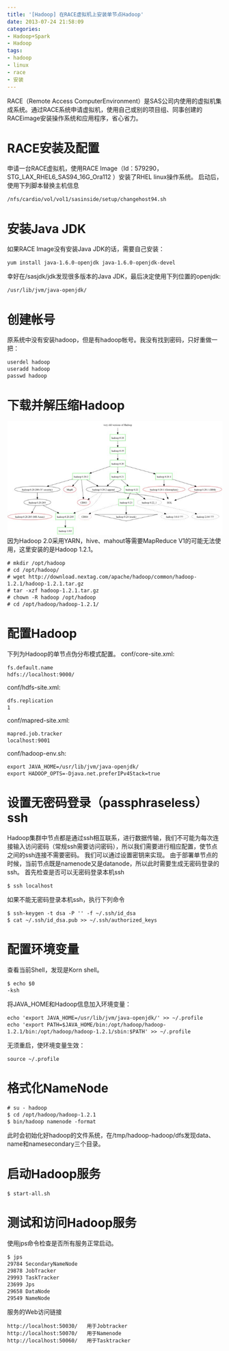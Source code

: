 ```yaml
---
title: '[Hadoop] 在RACE虚拟机上安装单节点Hadoop'
date: 2013-07-24 21:58:09
categories: 
- Hadoop+Spark
- Hadoop
tags: 
- hadoop
- linux
- race
- 安装
---
```

RACE（Remote Access ComputerEnvironment）是SAS公司内使用的虚拟机集成系统。通过RACE系统申请虚拟机，使用自己或别的项目组、同事创建的RACEimage安装操作系统和应用程序，省心省力。

# RACE安装及配置

申请一台RACE虚拟机，使用RACE Image（Id：579290，STG_LAX_RHEL6_SAS94_16G_Ora112 ）安装了RHEL linux操作系统。
启动后，使用下列脚本替换主机信息
```
/nfs/cardio/vol/vol1/sasinside/setup/changehost94.sh
```

# 安装Java JDK

如果RACE Image没有安装Java JDK的话，需要自己安装：
```
yum install java-1.6.0-openjdk java-1.6.0-openjdk-devel
```

幸好在/sasjdk/jdk发现很多版本的Java JDK，最后决定使用下列位置的openjdk:
```
/usr/lib/jvm/java-openjdk/
```

# 创建帐号

原系统中没有安装hadoop，但是有hadoop帐号。我没有找到密码，只好重做一把：
```
userdel hadoop
useradd hadoop
passwd hadoop
```

# 下载并解压缩Hadoop

![[Hadoop] 在RACE虚拟机上安装单节点Hadoop](/images/2013/7/0026uWfMty6E59zAeKSc2.jpg)
因为Hadoop 2.0采用YARN，hive、mahout等需要MapReduce V1的可能无法使用，这里安装的是Hadoop 1.2.1。
```
# mkdir /opt/hadoop
# cd /opt/hadoop/
# wget http://download.nextag.com/apache/hadoop/common/hadoop-1.2.1/hadoop-1.2.1.tar.gz
# tar -xzf hadoop-1.2.1.tar.gz
# chown -R hadoop /opt/hadoop
# cd /opt/hadoop/hadoop-1.2.1/
```

# 配置Hadoop

下列为Hadoop的单节点伪分布模式配置。
conf/core-site.xml:
```
fs.default.name
hdfs://localhost:9000/
```

conf/hdfs-site.xml:
```
dfs.replication
1
```

conf/mapred-site.xml:
```
mapred.job.tracker
localhost:9001
```

conf/hadoop-env.sh:
```
export JAVA_HOME=/usr/lib/jvm/java-openjdk/
export HADOOP_OPTS=-Djava.net.preferIPv4Stack=true
```

# 设置无密码登录（passphraseless）ssh

Hadoop集群中节点都是通过ssh相互联系，进行数据传输，我们不可能为每次连接输入访问密码（常规ssh需要访问密码），所以我们需要进行相应配置，使节点之间的ssh连接不需要密码。 我们可以通过设置密钥来实现。
由于部署单节点的时候，当前节点既是namenode又是datanode，所以此时需要生成无密码登录的ssh。
首先检查是否可以无密码登录本机ssh
```
$ ssh localhost
```

如果不能无密码登录本机ssh，执行下列命令
```
$ ssh-keygen -t dsa -P '' -f ~/.ssh/id_dsa 
$ cat ~/.ssh/id_dsa.pub >> ~/.ssh/authorized_keys
```

# 配置环境变量

查看当前Shell，发现是Korn shell。
```
$ echo $0
-ksh
```

将JAVA_HOME和Hadoop信息加入环境变量：
```
echo 'export JAVA_HOME=/usr/lib/jvm/java-openjdk/' >> ~/.profile
echo 'export PATH=$JAVA_HOME/bin:/opt/hadoop/hadoop-1.2.1/bin:/opt/hadoop/hadoop-1.2.1/sbin:$PATH' >> ~/.profile
```

无须重启，使环境变量生效：
```
source ~/.profile
```

# 格式化NameNode
```
# su - hadoop
$ cd /opt/hadoop/hadoop-1.2.1
$ bin/hadoop namenode -format
```

此时会初始化好hadoop的文件系统，在/tmp/hadoop-hadoop/dfs发现data、name和namesecondary三个目录。

# 启动Hadoop服务

```
$ start-all.sh
```

# 测试和访问Hadoop服务

使用jps命令检查是否所有服务正常启动。
```
$ jps
29784 SecondaryNameNode
29878 JobTracker
29993 TaskTracker
23699 Jps
29658 DataNode
29549 NameNode
```

服务的Web访问链接
```
http://localhost:50030/   用于Jobtracker
http://localhost:50070/   用于Namenode
http://localhost:50060/   用于Tasktracker
```
